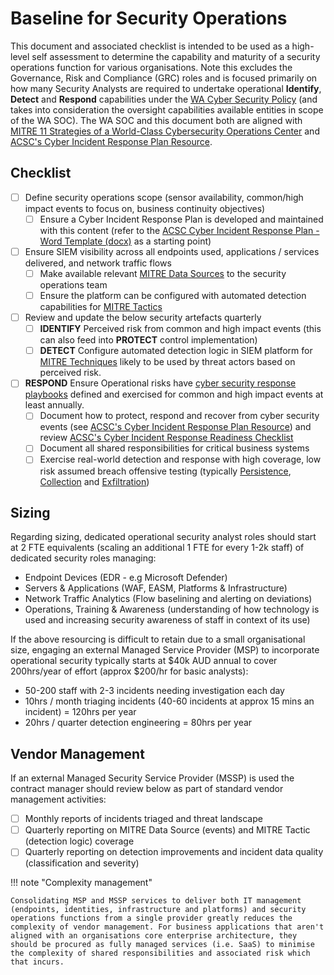 # Baseline for Security Operations

This document and associated checklist is intended to be used as a high-level self assessment to determine the capability and maturity of a security operations function for various organisations. Note this excludes the Governance, Risk and Compliance (GRC) roles and is focused primarily on how many Security Analysts are required to undertake operational **Identify**, **Detect** and **Respond** capabilities under the [WA Cyber Security Policy](https://www.wa.gov.au/government/publications/wa-government-cyber-security-policy) (and takes into consideration the oversight capabilities available entities in scope of the WA SOC). The WA SOC and this document both are aligned with [MITRE 11 Strategies of a World-Class Cybersecurity Operations Center](../pdfs/11-strategies-of-a-world-class-cybersecurity-operations-center.pdf) and [ACSC's Cyber Incident Response Plan Resource](https://www.cyber.gov.au/resources-business-and-government/essential-cyber-security/publications/cyber-incident-response-plan).

## Checklist

- [ ] Define security operations scope (sensor availability, common/high impact events to focus on, business continuity objectives)
    - [ ] Ensure a Cyber Incident Response Plan is developed and maintained with this content (refer to the [ACSC Cyber Incident Response Plan - Word Template (docx)](../pdfs/ACSC-Cyber-Incident-Response-Plan-Template.docx) as a starting point)
- [ ] Ensure SIEM visibility across all endpoints used, applications / services delivered, and network traffic flows
    - [ ] Make available relevant [MITRE Data Sources](https://attack.mitre.org/datasources/) to the security operations team
    - [ ] Ensure the platform can be configured with automated detection capabilities for [MITRE Tactics](https://attack.mitre.org/tactics/enterprise/)
- [ ] Review and update the below security artefacts quarterly
    - [ ] **IDENTIFY** Perceived risk from common and high impact events (this can also feed into **PROTECT** control implementation)
    - [ ] **DETECT** Configure automated detection logic in SIEM platform for [MITRE Techniques](https://attack.mitre.org) likely to be used by threat actors based on perceived risk.
- [ ] **RESPOND** Ensure Operational risks have [cyber security response playbooks](../guidelines/playbooks.md) defined and exercised for common and high impact events at least annually.
    - [ ] Document how to protect, respond and recover from cyber security events (see [ACSC's Cyber Incident Response Plan Resource](https://www.cyber.gov.au/resources-business-and-government/essential-cyber-security/publications/cyber-incident-response-plan)) and review [ACSC's Cyber Incident Response Readiness Checklist](https://www.cyber.gov.au/sites/default/files/2023-03/ACSC%20Cyber%20Incident%20Readiness%20Checklist_A4.pdf)
    - [ ] Document all shared responsibilities for critical business systems
    - [ ] Exercise real-world detection and response with high coverage, low risk assumed breach offensive testing (typically [Persistence](https://attack.mitre.org/tactics/TA0003), [Collection](https://attack.mitre.org/tactics/TA0009) and [Exfiltration](https://attack.mitre.org/tactics/TA0010))

## Sizing

Regarding sizing, dedicated operational security analyst roles should start at 2 FTE equivalents (scaling an additional 1 FTE for every 1-2k staff) of dedicated security roles managing:

- Endpoint Devices (EDR - e.g Microsoft Defender)
- Servers & Applications (WAF, EASM, Platforms & Infrastructure)
- Network Traffic Analytics (Flow baselining and alerting on deviations)
- Operations, Training & Awareness (understanding of how technology is used and increasing security awareness of staff in context of its use)

If the above resourcing is difficult to retain due to a small organisational size, engaging an external Managed Service Provider (MSP) to incorporate operational security typically starts at $40k AUD annual to cover 200hrs/year of effort (approx $200/hr for basic analysts):

- 50-200 staff with 2-3 incidents needing investigation each day
- 10hrs / month triaging incidents (40-60 incidents at approx 15 mins an incident) = 120hrs per year
- 20hrs / quarter detection engineering = 80hrs per year

## Vendor Management

If an external Managed Security Service Provider (MSSP) is used the contract manager should review below as part of standard vendor management activities:

- [ ] Monthly reports of incidents triaged and threat landscape
- [ ] Quarterly reporting on MITRE Data Source (events) and MITRE Tactic (detection logic) coverage
- [ ] Quarterly reporting on detection improvements and incident data quality (classification and severity)

!!! note "Complexity management"

    Consolidating MSP and MSSP services to deliver both IT management (endpoints, identities, infrastructure and platforms) and security operations functions from a single provider greatly reduces the complexity of vendor management. For business applications that aren't aligned with an organisations core enterprise architecture, they should be procured as fully managed services (i.e. SaaS) to minimise the complexity of shared responsibilities and associated risk which that incurs.
